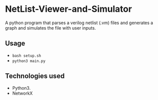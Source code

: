 # NetList-Viewer-and-Simulator
A python program that parses a verilog netlist (.vm) files and generates a graph and simulates the file with user inputs.

## Usage
- ```bash setup.sh```
- ```python3 main.py```

## Technologies used
- Python3.
- NetworkX
